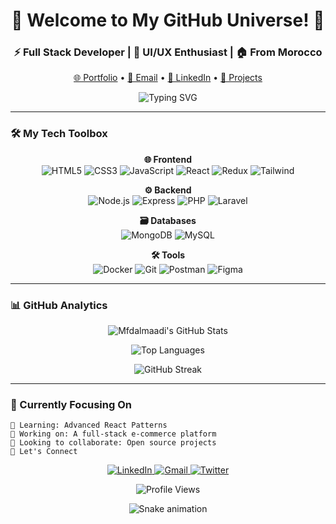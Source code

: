 <h1 align="center">🚀 Welcome to My GitHub Universe! 🚀</h1>
<h3 align="center">⚡ Full Stack Developer | 🎨 UI/UX Enthusiast | 🏠 From Morocco</h3>

<p align="center">
  <a href="https://mfdaldev.vercel.app/" target="_blank">🌐 Portfolio</a> •
  <a href="mailto:maadimfdal@gmail.com">📧 Email</a> •
  <a href="https://linkedin.com/in/el-moufaddal-maadi" target="_blank">💼 LinkedIn</a> •
  <a href="https://github.com/Mfdalmaadi?tab=repositories" target="_blank">📂 Projects</a>
</p>

<p align="center">
  <img src="https://readme-typing-svg.demolab.com?font=Fira+Code&pause=1000&color=5BCDEC&center=true&vCenter=true&width=435&lines=Turning+ideas+into+reality;Clean+code+enthusiast;Problem+solver;Always+learning+new+tech" alt="Typing SVG" />
</p>

---

### 🛠️ My Tech Toolbox

<div align="center">

**🌐 Frontend**  
![HTML5](https://img.shields.io/badge/-HTML5-E34F26?style=for-the-badge&logo=html5&logoColor=white)
![CSS3](https://img.shields.io/badge/-CSS3-1572B6?style=for-the-badge&logo=css3)
![JavaScript](https://img.shields.io/badge/-JavaScript-F7DF1E?style=for-the-badge&logo=javascript&logoColor=black)
![React](https://img.shields.io/badge/-React-61DAFB?style=for-the-badge&logo=react&logoColor=black)
![Redux](https://img.shields.io/badge/-Redux-764ABC?style=for-the-badge&logo=redux)
![Tailwind](https://img.shields.io/badge/-Tailwind-38B2AC?style=for-the-badge&logo=tailwind-css)

**⚙️ Backend**  
![Node.js](https://img.shields.io/badge/-Node.js-339933?style=for-the-badge&logo=node.js&logoColor=white)
![Express](https://img.shields.io/badge/-Express-000000?style=for-the-badge&logo=express)
![PHP](https://img.shields.io/badge/-PHP-777BB4?style=for-the-badge&logo=php)
![Laravel](https://img.shields.io/badge/-Laravel-FF2D20?style=for-the-badge&logo=laravel)

**🗃️ Databases**  
![MongoDB](https://img.shields.io/badge/-MongoDB-47A248?style=for-the-badge&logo=mongodb&logoColor=white)
![MySQL](https://img.shields.io/badge/-MySQL-4479A1?style=for-the-badge&logo=mysql&logoColor=white)

**🛠️ Tools**  
![Docker](https://img.shields.io/badge/-Docker-2496ED?style=for-the-badge&logo=docker&logoColor=white)
![Git](https://img.shields.io/badge/-Git-F05032?style=for-the-badge&logo=git&logoColor=white)
![Postman](https://img.shields.io/badge/-Postman-FF6C37?style=for-the-badge&logo=postman)
![Figma](https://img.shields.io/badge/-Figma-F24E1E?style=for-the-badge&logo=figma)

</div>

---

### 📊 GitHub Analytics

<div align="center">
  
![Mfdalmaadi's GitHub Stats](https://github-readme-stats.vercel.app/api?username=Mfdalmaadi&show_icons=true&theme=radical&hide_border=true&include_all_commits=true)
  
![Top Languages](https://github-readme-stats.vercel.app/api/top-langs/?username=Mfdalmaadi&layout=compact&theme=radical&hide_border=true&langs_count=8)

![GitHub Streak](https://streak-stats.demolab.com/?user=Mfdalmaadi&theme=radical&hide_border=true)

</div>

---

### 🎯 Currently Focusing On

```text
🌱 Learning: Advanced React Patterns
🔭 Working on: A full-stack e-commerce platform
👯 Looking to collaborate: Open source projects
🤝 Let's Connect
```

<p align="center"> <a href="https://linkedin.com/in/el-moufaddal-maadi" target="_blank"> <img src="https://img.shields.io/badge/LinkedIn-0077B5?style=for-the-badge&logo=linkedin&logoColor=white" alt="LinkedIn"/> </a> <a href="mailto:maadimfdal@gmail.com"> <img src="https://img.shields.io/badge/Gmail-D14836?style=for-the-badge&logo=gmail&logoColor=white" alt="Gmail"/> </a> <a href="https://twitter.com/" target="_blank"> <img src="https://img.shields.io/badge/Twitter-1DA1F2?style=for-the-badge&logo=twitter&logoColor=white" alt="Twitter"/> </a> </p><p align="center"> <img src="https://komarev.com/ghpvc/?username=Mfdalmaadi&label=Profile+Views&color=blue&style=flat-square" alt="Profile Views"> </p><div align="center"> <img src="https://github.com/Mfdalmaadi/Mfdalmaadi/blob/output/github-contribution-grid-snake.svg" alt="Snake animation" /> </div> 

